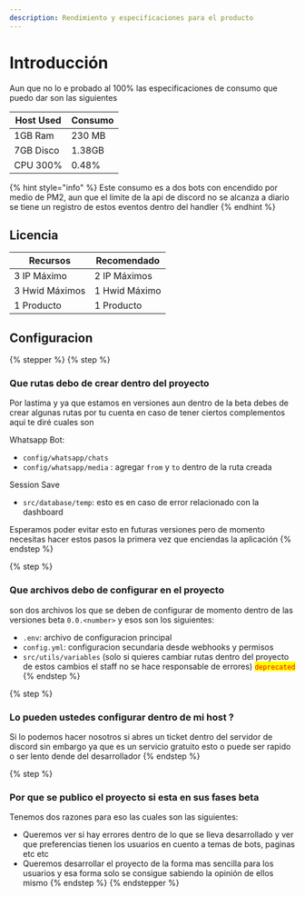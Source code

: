 ```yaml
---
description: Rendimiento y especificaciones para el producto
---
```


# Introducción

Aun que no lo e probado al 100% las especificaciones de consumo que puedo dar son las siguientes

| Host Used | Consumo |
| --------- | ------- |
| 1GB Ram   | 230 MB  |
| 7GB Disco | 1.38GB  |
| CPU 300%  | 0.48%   |

{% hint style="info" %}
Este consumo es a dos bots con encendido por medio de PM2, aun que el limite de la api de discord no se alcanza a diario se tiene un registro de estos eventos dentro del handler
{% endhint %}

## Licencia

| Recursos       | Recomendado   |
| -------------- | ------------- |
| 3 IP Máximo    | 2 IP Máximos  |
| 3 Hwid Máximos | 1 Hwid Máximo |
| 1 Producto     | 1 Producto    |

## Configuracion



{% stepper %}
{% step %}
### Que rutas debo de crear dentro del proyecto

Por lastima y ya que estamos en versiones aun dentro de la beta debes de crear algunas rutas por tu cuenta en caso de tener ciertos complementos aqui te diré cuales son

Whatsapp Bot:&#x20;

* `config/whatsapp/chats`
* `config/whatsapp/media` : agregar `from` y `to` dentro de la ruta creada

Session Save

* `src/database/temp`: esto es en caso de error relacionado con la dashboard

Esperamos poder evitar esto en futuras versiones pero de momento necesitas hacer estos pasos la primera vez que enciendas la aplicación
{% endstep %}

{% step %}
### Que archivos debo de configurar en el proyecto

son dos archivos los que se deben de configurar de momento dentro de las versiones beta `0.0.<number>` y esos son los siguientes:

* `.env`: archivo de configuracion principal
* `config.yml`: configuracion secundaria desde webhooks y permisos
* `src/utils/variables` (solo si quieres cambiar rutas dentro del proyecto de estos cambios el staff no se hace responsable de errores) <mark style="color:red;">`deprecated`</mark>
{% endstep %}

{% step %}
### Lo pueden ustedes configurar dentro de mi host ?

Si lo podemos hacer nosotros si abres un ticket dentro del servidor de discord sin embargo ya que es un servicio gratuito esto o puede ser rapido o ser lento dende del desarrollador
{% endstep %}

{% step %}
### Por que se publico el proyecto si  esta en sus fases beta

Tenemos dos razones para eso las cuales son las siguientes:

* Queremos ver si hay errores dentro de lo que se lleva desarrollado y ver que preferencias tienen los usuarios en cuento a temas de bots, paginas etc etc
* Queremos desarrollar el proyecto de la forma mas sencilla para los usuarios y esa forma solo se consigue sabiendo la opinión de ellos mismo
{% endstep %}
{% endstepper %}
